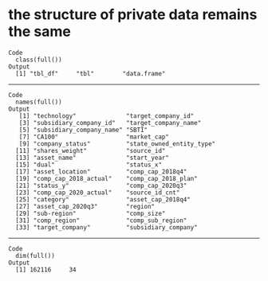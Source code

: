 # the structure of private data remains the same

    Code
      class(full())
    Output
      [1] "tbl_df"     "tbl"        "data.frame"

---

    Code
      names(full())
    Output
       [1] "technology"              "target_company_id"      
       [3] "subsidiary_company_id"   "target_company_name"    
       [5] "subsidiary_company_name" "SBTI"                   
       [7] "CA100"                   "market_cap"             
       [9] "company_status"          "state_owned_entity_type"
      [11] "shares_weight"           "source_id"              
      [13] "asset_name"              "start_year"             
      [15] "dual"                    "status_x"               
      [17] "asset_location"          "comp_cap_2018q4"        
      [19] "comp_cap_2018_actual"    "comp_cap_2018_plan"     
      [21] "status_y"                "comp_cap_2020q3"        
      [23] "comp_cap_2020_actual"    "source_id_cnt"          
      [25] "category"                "asset_cap_2018q4"       
      [27] "asset_cap_2020q3"        "region"                 
      [29] "sub-region"              "comp_size"              
      [31] "comp_region"             "comp_sub_region"        
      [33] "target_company"          "subsidiary_company"     

---

    Code
      dim(full())
    Output
      [1] 162116     34

